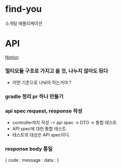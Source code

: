 # find-you
소개팅 애플리케이션

# API
[Notion](https://www.notion.so/gyeomfka/find-you-API-1d466fd5fe9e807cac27c42909ccfe88)

### 멀티모듈 구조로 가지고 올 것, 나누지 않아도 된다
- 어떤 기준으로 나눠야 하는거야 ?

### gradle 정리 pr 하나 만들기

### api spec request, response 작성
- controller까지 작성 -> api spec -> DTO -> 통합 테스트
- API spec에 대한 통합 테스트
- 테스트의 대상은 API spec이다.

### response body 통일
{
code : 
message : 
data : 
}
